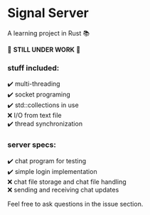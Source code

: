 # Signal Server
A learning project in Rust 📚

🚧 **STILL UNDER WORK** 🚧 

### stuff included:
✔️ multi-threading  
✔️ socket programing  
✔️ std::collections in use  
❌ I/O from text file  
✔️ thread synchronization  

### server specs:
✔️ chat program for testing  
✔️ simple login implementation  
❌ chat file storage and chat file handling  
❌ sending and receiving chat updates  

Feel free to ask questions in the issue section.
